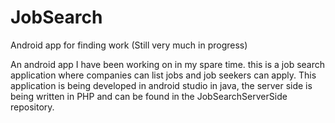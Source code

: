# JobSearch
Android app for finding work (Still very much in progress)

An android app I have been working on in my spare time. this is a job search application where
companies can list jobs and job seekers can apply.  This application is being developed in android 
studio in java, the server side is being written in PHP and can be found in the JobSearchServerSide 
repository.
